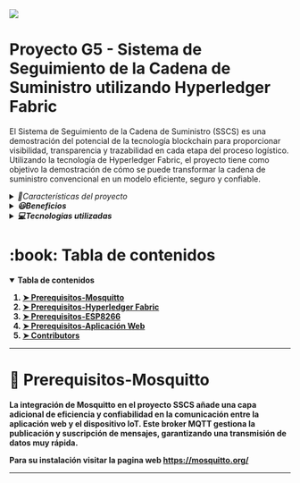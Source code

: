 <!-- Logo -->
<div>
  <img src="https://github.com/tpII/2023-G5-BLOCKCHAIN/assets/47442578/d5328f24-f606-41b5-97ea-98c57fc38ca9">
</div>

<!-- Titulo del proyecto -->
# Proyecto G5 - Sistema de Seguimiento de la Cadena de Suministro utilizando Hyperledger Fabric

<!-- Descripción del proyecto -->
El Sistema de Seguimiento de la Cadena de Suministro (SSCS) es una demostración del potencial de la tecnología blockchain para proporcionar visibilidad, transparencia y trazabilidad en cada etapa del proceso logístico. Utilizando la tecnología de Hyperledger Fabric, el proyecto tiene como objetivo la demostración de cómo se puede transformar la cadena de suministro convencional en un modelo eficiente, seguro y confiable.

<details>
  <summary><i>🌠Características del proyecto</i></summary>
  <ol>
    <li><b>Transparencia total<b></li>
    <p>Utiliza la tecnología blockchain para mantener un registro transparente e inmutable de todas las transacciones en la cadena de suministro.</p>
    <li>Trazabilidad garantizada</li>
    <p>Proporciona una trazabilidad completa desde la creación de un producto hasta su entrega al cliente final, permitiendo un seguimiento detallado del mismo.</p>
    <li>Roles especificos</li>
    <p>Define roles específicos como Productor, Transportador y Cliente, cada uno con permisos y accesos adaptados a sus funciones respectivas.</p>
    <li>Gestión de assets</li>
    <p>Permite a los distintos agentes crear nuevos productos, actualizar información relevante y transferir la propiedad de manera segura a lo largo de la cadena de suministro.</p>
    <li>Verificación del cliente</li>
    <p>Ofrece al cliente la posibilidad de trazar la procedencia y la calidad de los productos que adquieren.</p>
  </ol>
</details>

<details>
  <summary><i>😃Beneficios</i></summary>
  <ol>
    <li>Confianza del consumidor</li>
    <p>Incremento de la confianza del cliente al ofrecer información transparente y detallada sobre cada producto.</p>
    <li>Eficiencia operativa</li>
    <p>Optimización de la cadena de suministro al eliminar redundancias y mejorar la coordinación entre los actores involucrados.</p>
    <li>Reducción de fraudes</li>
    <p>Minimización de fraudes y prácticas deshonestas mediante la verificación transparente de cada transacción.</p>
    <li>Cumplimiento normativo</li>
    <p>Cumplimiento efectivo de regulaciones y estándares de la industria mediante la documentación detallada y precisa.</p>
  </ol>
</details>

<details>
  <summary><i>💻Tecnologias utilizadas</i></summary>
  <ol>
    <li>Aplicación web</li>
    <ul>
      <li>Flask: framework de desarrollo web en Python para la construcción del servidor web</li>
      <li>HTML, CSS y JS: fundamentales para la creación de la interfaz de usuario, ofreciendo una experiencia interactiva y atractiva.</li>
      <li>Bootstrap: empleado para el diseño responsivo y la mejora estética de la interfaz web.</li>
      <li>jQuery: facilita la manipulación del DOM y la interactividad en el lado del cliente.</li>
      <li>Leaflet: biblioteca de JavaScript para mapas interactivos, permitiendo la visualización geográfica de la cadena de suministro.</li>
      <li>WebSocket: protocolo de comunicación bidireccional que facilita la transmisión de datos en tiempo real entre el servidor y la aplicación web.</li>
      <li>MQTT: protocolo de mensajería ligero y eficiente, utilizado para la comunicación asincrónica entre la aplicación web y el dispositivo IoT.</li>
    </ul>
    <li>Dispositivo IoT ESP8266</li>
    <ul>
      <li>Biblioteca de WiFi: facilitan la conexión del ESP8266 a la red, permitiendo la comunicación con la aplicación web.</li>
      <li>Biblioteca de MQTT: protocolo utilizado para la comunicación entre los dispositivos IoT y el servidor, asegurando una transmisión de datos eficiente.</li>
      <li>Biblioteca de escaner RFID RC522: permite la identificación única de productos a lo largo de la cadena de suministro mediante tecnología de identificación por radiofrecuencia.</li>
      <li>Biblioteca de DHT11: sensor de temperatura y humedad utilizado para monitorear condiciones ambientales durante la cadena de suministro.</li>
    </ul>
    <li>Hyperledger Fabric</li>
    <ul>
      <li>Test-Network con 3 organizaciones: configuración de una red de prueba con tres organizaciones (una por cada agente), garantizando la simulación de un entorno empresarial diverso.</li>
      <li>Chaincode en TypeScript: lógica de contrato inteligente implementada en TypeScript, define las reglas y la lógica de negocio en la red blockchain. En esta demostración como asset principal se utilizo al modelo de un vino.</li>
      <li>API-REST en TypeScript: interfaz de programación de aplicaciones basada en el protocolo REST para facilitar la interacción entre la aplicación web y la red Hyperledger Fabric.</li>
    </ul>
    <li>Mosquitto</li>
    <ul>
      <li>Mosquitto: broker de MQTT de código abierto que facilita la implementación del protocolo MQTT en la arquitectura del proyecto. Actúa como intermediario entre el dispositivo IoT (ESP8266) y la aplicación web, asegurando la entrega eficiente de mensajes en la red.</li>
    </ul>
  </ol>
</details>

<!-- Tabla de contenidos -->
<h1 id="table-of-contents"> :book: Tabla de contenidos</h1>

<details open="open">
  <summary>Tabla de contenidos</summary>
  <ol>
    <li><a href="#prerequisites-mosquitto"> ➤ Prerequisitos-Mosquitto</a></li>
    <li><a href="#prerequisites-hyperledger-fabric"> ➤ Prerequisitos-Hyperledger Fabric</a></li>
    <li><a href="#prerequisites-esp8266"> ➤ Prerequisitos-ESP8266</a></li>
    <li><a href="#prerequisites-app-web"> ➤ Prerequisitos-Aplicación Web</a></li>
    <li><a href="#contributors"> ➤ Contributors</a></li>
  </ol>
</details>

---

<!-- Prerequisitos MOSQUITTO -->
<h1 id="prerequisites-mosquitto"> 🦟 Prerequisitos-Mosquitto</h1>

<p>La integración de Mosquitto en el proyecto SSCS añade una capa adicional de eficiencia y confiabilidad en la comunicación entre la aplicación web y el dispositivo IoT. Este broker MQTT gestiona la publicación y suscripción de mensajes, garantizando una transmisión de datos muy rápida.</p>

<p>Para su instalación visitar la pagina web <a href="https://mosquitto.org/">https://mosquitto.org/</a></p>

---
